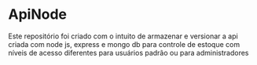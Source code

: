# ApiNode

Este repositório foi criado com o intuito de armazenar e versionar a api criada com node js, express e mongo db para controle de estoque 
com níveis de acesso diferentes para usuários padrão ou para administradores

